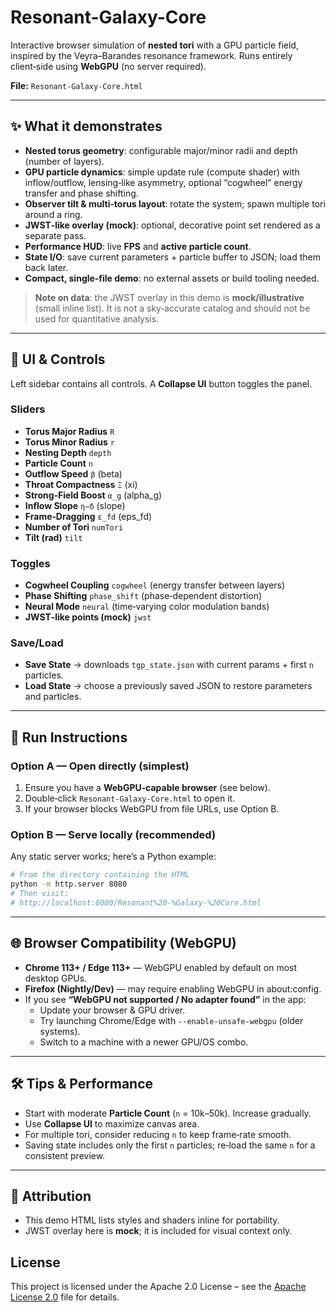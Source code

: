 # Resonant-Galaxy-Core
Interactive browser simulation of **nested tori** with a GPU particle field, inspired by the Veyra–Barandes resonance framework. Runs entirely client‑side using **WebGPU** (no server required).

**File:** `Resonant-Galaxy-Core.html`

---

## ✨ What it demonstrates
- **Nested torus geometry**: configurable major/minor radii and depth (number of layers).
- **GPU particle dynamics**: simple update rule (compute shader) with inflow/outflow, lensing‑like asymmetry, optional “cogwheel” energy transfer and phase shifting.
- **Observer tilt & multi‑torus layout**: rotate the system; spawn multiple tori around a ring.
- **JWST‑like overlay (mock)**: optional, decorative point set rendered as a separate pass.
- **Performance HUD**: live **FPS** and **active particle count**.
- **State I/O**: save current parameters + particle buffer to JSON; load them back later.
- **Compact, single‑file demo**: no external assets or build tooling needed.

> **Note on data**: the JWST overlay in this demo is **mock/illustrative** (small inline list). It is not a sky‑accurate catalog and should not be used for quantitative analysis.

---

## 🧭 UI & Controls
Left sidebar contains all controls. A **Collapse UI** button toggles the panel.

### Sliders
- **Torus Major Radius** `R`
- **Torus Minor Radius** `r`
- **Nesting Depth** `depth`
- **Particle Count** `n`
- **Outflow Speed** `β` (beta)
- **Throat Compactness** `Ξ` (xi)
- **Strong‑Field Boost** `α_g` (alpha_g)
- **Inflow Slope** `η−δ` (slope)
- **Frame‑Dragging** `ε_fd` (eps_fd)
- **Number of Tori** `numTori`
- **Tilt (rad)** `tilt`

### Toggles
- **Cogwheel Coupling** `cogwheel` (energy transfer between layers)
- **Phase Shifting** `phase_shift` (phase‑dependent distortion)
- **Neural Mode** `neural` (time‑varying color modulation bands)
- **JWST‑like points (mock)** `jwst`

### Save/Load
- **Save State** → downloads `tgp_state.json` with current params + first `n` particles.
- **Load State** → choose a previously saved JSON to restore parameters and particles.

---

## 🚀 Run Instructions

### Option A — Open directly (simplest)
1. Ensure you have a **WebGPU‑capable browser** (see below).
2. Double‑click `Resonant-Galaxy-Core.html` to open it.
3. If your browser blocks WebGPU from file URLs, use Option B.

### Option B — Serve locally (recommended)
Any static server works; here’s a Python example:
```bash
# From the directory containing the HTML
python -m http.server 8080
# Then visit:
# http://localhost:8080/Resonant%20-%Galaxy-%20Core.html
```

---

## 🌐 Browser Compatibility (WebGPU)
- **Chrome 113+ / Edge 113+** — WebGPU enabled by default on most desktop GPUs.
- **Firefox (Nightly/Dev)** — may require enabling WebGPU in about:config.
- If you see **“WebGPU not supported / No adapter found”** in the app:
  - Update your browser & GPU driver.
  - Try launching Chrome/Edge with `--enable-unsafe-webgpu` (older systems).
  - Switch to a machine with a newer GPU/OS combo.

---

## 🛠️ Tips & Performance
- Start with moderate **Particle Count** (`n` = 10k–50k). Increase gradually.
- Use **Collapse UI** to maximize canvas area.
- For multiple tori, consider reducing `n` to keep frame‑rate smooth.
- Saving state includes only the first `n` particles; re‑load the same `n` for a consistent preview.

---

## 📄 Attribution
- This demo HTML lists styles and shaders inline for portability.
- JWST overlay here is **mock**; it is included for visual context only.

## License
This project is licensed under the Apache 2.0 License – see the [Apache License 2.0](LICENSE) file for details.


